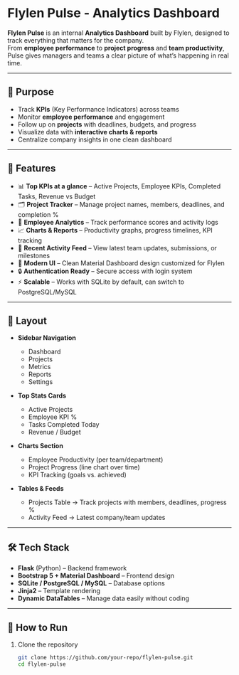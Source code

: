 # Flylen Pulse - Analytics Dashboard  

**Flylen Pulse** is an internal **Analytics Dashboard** built by Flylen, designed to track everything that matters for the company.  
From **employee performance** to **project progress** and **team productivity**, Pulse gives managers and teams a clear picture of what’s happening in real time.  

---

## 🚀 Purpose  

- Track **KPIs** (Key Performance Indicators) across teams  
- Monitor **employee performance** and engagement  
- Follow up on **projects** with deadlines, budgets, and progress  
- Visualize data with **interactive charts & reports**  
- Centralize company insights in one clean dashboard  

---

## 🎯 Features  

- 📊 **Top KPIs at a glance** – Active Projects, Employee KPIs, Completed Tasks, Revenue vs Budget  
- 🗂 **Project Tracker** – Manage project names, members, deadlines, and completion %  
- 👥 **Employee Analytics** – Track performance scores and activity logs  
- 📈 **Charts & Reports** – Productivity graphs, progress timelines, KPI tracking  
- 🔔 **Recent Activity Feed** – View latest team updates, submissions, or milestones  
- 🎨 **Modern UI** – Clean Material Dashboard design customized for Flylen  
- 🔒 **Authentication Ready** – Secure access with login system  
- ⚡ **Scalable** – Works with SQLite by default, can switch to PostgreSQL/MySQL  

---

## 📂 Layout  

- **Sidebar Navigation**  
  - Dashboard  
  - Projects  
  - Metrics  
  - Reports  
  - Settings  

- **Top Stats Cards**  
  - Active Projects  
  - Employee KPI %  
  - Tasks Completed Today  
  - Revenue / Budget  

- **Charts Section**  
  - Employee Productivity (per team/department)  
  - Project Progress (line chart over time)  
  - KPI Tracking (goals vs. achieved)  

- **Tables & Feeds**  
  - Projects Table → Track projects with members, deadlines, progress %  
  - Activity Feed → Latest company/team updates  

---

## 🛠 Tech Stack  

- **Flask** (Python) – Backend framework  
- **Bootstrap 5 + Material Dashboard** – Frontend design  
- **SQLite / PostgreSQL / MySQL** – Database options  
- **Jinja2** – Template rendering  
- **Dynamic DataTables** – Manage data easily without coding  

---

## 🔧 How to Run  

1. Clone the repository  
   ```bash
   git clone https://github.com/your-repo/flylen-pulse.git
   cd flylen-pulse
